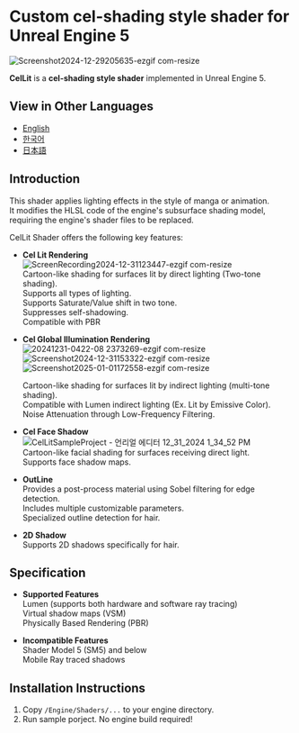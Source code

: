 # **Custom cel-shading style shader for Unreal Engine 5**
![Screenshot2024-12-29205635-ezgif com-resize](https://github.com/user-attachments/assets/a1398d67-b2ad-4e15-828d-f196b49f4528)

**CelLit** is a **cel-shading style shader** implemented in Unreal Engine 5.

## View in Other Languages
- [English](README.md)
- [한국어](README.ko.md)
- [日本語](README.ja.md)

## Introduction
This shader applies lighting effects in the style of manga or animation.  
It modifies the HLSL code of the engine's subsurface shading model, requiring the engine's shader files to be replaced.

CelLit Shader offers the following key features:

- **Cel Lit Rendering**  
  ![ScreenRecording2024-12-31123447-ezgif com-resize](https://github.com/user-attachments/assets/ab3b5d02-efdb-4592-93e4-8cfe7a61b9b7)  
  Cartoon-like shading for surfaces lit by direct lighting (Two-tone shading).  
  Supports all types of lighting.  
  Supports Saturate/Value shift in two tone.  
  Suppresses self-shadowing.  
  Compatible with PBR  

- **Cel Global Illumination Rendering**  
  ![20241231-0422-08 2373269-ezgif com-resize](https://github.com/user-attachments/assets/39da4092-d2cb-4790-83d0-4513dff94a0e) ![Screenshot2024-12-31153322-ezgif com-resize](https://github.com/user-attachments/assets/a2db7a80-8c63-4d67-89cb-20a9abf210af) ![Screenshot2025-01-01172558-ezgif com-resize](https://github.com/user-attachments/assets/fe3abbf7-48d6-44dc-9cdf-693a3e9100b8)  

  Cartoon-like shading for surfaces lit by indirect lighting (multi-tone shading).  
  Compatible with Lumen indirect lighting (Ex. Lit by Emissive Color).  
  Noise Attenuation through Low-Frequency Filtering.  
  
- **Cel Face Shadow**  
  ![CelLitSampleProject - 언리얼 에디터 12_31_2024 1_34_52 PM](https://github.com/user-attachments/assets/089071c0-1e65-481f-b8dd-f556802f4125)  
  Cartoon-like facial shading for surfaces receiving direct light.  
  Supports face shadow maps.
  
- **OutLine**  
  Provides a post-process material using Sobel filtering for edge detection.  
  Includes multiple customizable parameters.  
  Specialized outline detection for hair.  

- **2D Shadow**  
  Supports 2D shadows specifically for hair.  

## Specification
- **Supported Features**  
  Lumen (supports both hardware and software ray tracing)  
  Virtual shadow maps (VSM)  
  Physically Based Rendering (PBR)  
    
- **Incompatible Features**  
  Shader Model 5 (SM5) and below  
  Mobile
  Ray traced shadows  
  
## Installation Instructions
1. Copy `/Engine/Shaders/...` to your engine directory.
2. Run sample porject.
No engine build required!
